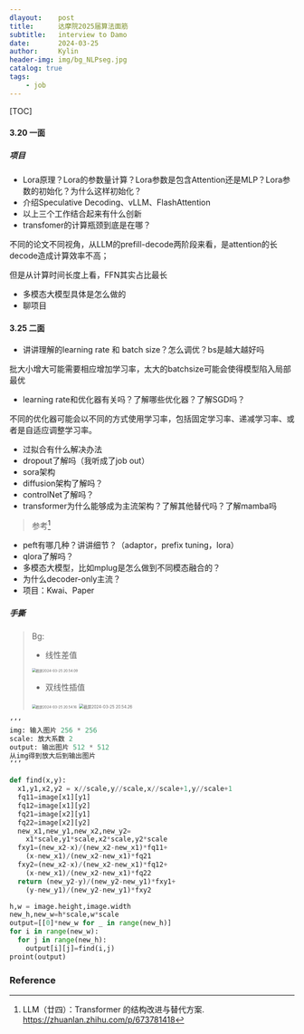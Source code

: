 ```yaml
---
dlayout:    post
title:      达摩院2025届算法面筋
subtitle:   interview to Damo
date:       2024-03-25
author:     Kylin
header-img: img/bg_NLPseg.jpg
catalog: true
tags:
    - job
---
```




[TOC]



#### 3.20 一面

##### 项目

- Lora原理？Lora的参数量计算？Lora参数是包含Attention还是MLP？Lora参数的初始化？为什么这样初始化？
- 介绍Speculative Decoding、vLLM、FlashAttention
- 以上三个工作结合起来有什么创新
- transfomer的计算瓶颈到底是在哪？

不同的论文不同视角，从LLM的prefill-decode两阶段来看，是attention的长decode造成计算效率不高；

但是从计算时间长度上看，FFN其实占比最长

- 多模态大模型具体是怎么做的
- 聊项目



#### 3.25 二面

- 讲讲理解的learning rate 和 batch size？怎么调优？bs是越大越好吗

批大小增大可能需要相应增加学习率，太大的batchsize可能会使得模型陷入局部最优

- learning rate和优化器有关吗？了解哪些优化器？了解SGD吗？

不同的优化器可能会以不同的方式使用学习率，包括固定学习率、递减学习率、或者是自适应调整学习率。

- 过拟合有什么解决办法
- dropout了解吗（我听成了job out）
- sora架构
- diffusion架构了解吗？
- controlNet了解吗？
- transformer为什么能够成为主流架构？了解其他替代吗？了解mamba吗

> 参考[^1]

- peft有哪几种？讲讲细节？（adaptor，prefix tuning，lora）
- qlora了解吗？
- 多模态大模型，比如mplug是怎么做到不同模态融合的？
- 为什么decoder-only主流？
- 项目：Kwai、Paper



##### 手撕

> Bg: 
>
> - 线性差值
>
> <img src="http://kylinhub.oss-cn-shanghai.aliyuncs.com/uPic/%E6%88%AA%E5%B1%8F2024-03-25%2020.54.09.png" alt="截屏2024-03-25 20.54.09" style="zoom:43%;" />
>
> - 双线性插值
>
> <img src="http://kylinhub.oss-cn-shanghai.aliyuncs.com/uPic/%E6%88%AA%E5%B1%8F2024-03-25%2020.54.16.png" alt="截屏2024-03-25 20.54.16" style="zoom:43%;" />
>
> <img src="http://kylinhub.oss-cn-shanghai.aliyuncs.com/uPic/%E6%88%AA%E5%B1%8F2024-03-25%2020.54.26.png" alt="截屏2024-03-25 20.54.26" style="zoom:50%;" />

```python
‘’‘
img: 输入图片 256 * 256
scale: 放大系数 2
output: 输出图片 512 * 512
从img得到放大后到输出图片
’‘’

def find(x,y):
  x1,y1,x2,y2 = x//scale,y//scale,x//scale+1,y//scale+1
  fq11=image[x1][y1]
  fq12=image[x1][y2]
  fq21=image[x2][y1]
  fq22=image[x2][y2]
  new_x1,new_y1,new_x2,new_y2=
    x1*scale,y1*scale,x2*scale,y2*scale
  fxy1=(new_x2-x)/(new_x2-new_x1)*fq11+
    (x-new_x1)/(new_x2-new_x1)*fq21
  fxy2=(new_x2-x)/(new_x2-new_x1)*fq12+
    (x-new_x1)/(new_x2-new_x1)*fq22
  return (new_y2-y)/(new_y2-new_y1)*fxy1+
    (y-new_y1)/(new_y2-new_y1)*fxy2

h,w = image.height,image.width
new_h,new_w=h*scale,w*scale
output=[[0]*new_w for _ in range(new_h)]
for i in range(new_w):
  for j in range(new_h):
    output[i][j]=find(i,j)
proint(output)
```



### Reference

[^1]:LLM（廿四）：Transformer 的结构改进与替代方案. https://zhuanlan.zhihu.com/p/673781418
